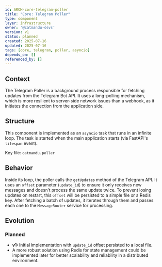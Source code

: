 ```yaml
---
id: ARCH-core-telegram-poller
title: "Core: Telegram Poller"
type: component
layer: infrastructure
owner: '@catmandu-devs'
version: v1
status: planned
created: 2025-07-16
updated: 2025-07-16
tags: [core, telegram, poller, asyncio]
depends_on: []
referenced_by: []
---
```

## Context
The Telegram Poller is a background process responsible for fetching updates from the Telegram Bot API. It uses a long-polling mechanism, which is more resilient to server-side network issues than a webhook, as it initiates the connection from the application side.

## Structure
This component is implemented as an `asyncio` task that runs in an infinite loop. The task is started when the main application starts (via FastAPI's `lifespan` event).

Key file: `catmandu.poller`

## Behavior
Inside its loop, the poller calls the `getUpdates` method of the Telegram API. It uses an `offset` parameter (`update_id`) to ensure it only receives new messages and doesn't process the same update twice. To prevent losing updates on restart, this `offset` will be persisted to a simple file or a Redis key. After fetching a batch of updates, it iterates through them and passes each one to the `MessageRouter` service for processing.

## Evolution
### Planned
- **v1:** Initial implementation with `update_id` offset persisted to a local file.
- A more robust solution using Redis for state management could be implemented later for better scalability and reliability in a distributed environment.